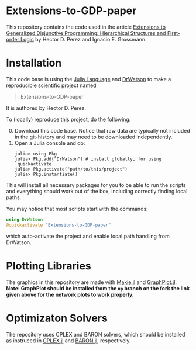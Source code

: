 # Extensions-to-GDP-paper

This repository contains the code used in the article [Extensions to Generalized Disjunctive Programming: Hierarchical Structures and First-order Logic](https://arxiv.org/abs/2303.04375) by Hector D. Perez and Ignacio E. Grossmann.

# Installation

This code base is using the [Julia Language](https://julialang.org/) and
[DrWatson](https://juliadynamics.github.io/DrWatson.jl/stable/)
to make a reproducible scientific project named
> Extensions-to-GDP-paper

It is authored by Hector D. Perez.

To (locally) reproduce this project, do the following:

0. Download this code base. Notice that raw data are typically not included in the
   git-history and may need to be downloaded independently.
1. Open a Julia console and do:
   ```
   julia> using Pkg
   julia> Pkg.add("DrWatson") # install globally, for using `quickactivate`
   julia> Pkg.activate("path/to/this/project")
   julia> Pkg.instantiate()
   ```

This will install all necessary packages for you to be able to run the scripts and
everything should work out of the box, including correctly finding local paths.

You may notice that most scripts start with the commands:
```julia
using DrWatson
@quickactivate "Extensions-to-GDP-paper"
```
which auto-activate the project and enable local path handling from DrWatson.

# Plotting Libraries

The graphics in this repository are made with [Makie.jl](https://docs.makie.org/stable/) and [GraphPlot.jl](https://github.com/hdavid16/GraphPlot.jl/tree/up). **Note: GraphPlot should be installed from the `up` branch on the fork the link given above for the network plots to work properly.**

# Optimizaton Solvers

The repository uses CPLEX and BARON solvers, which should be installed as instruced in [CPLEX.jl](https://github.com/jump-dev/CPLEX.jl) and [BARON.jl](https://github.com/jump-dev/BARON.jl), respectively.
